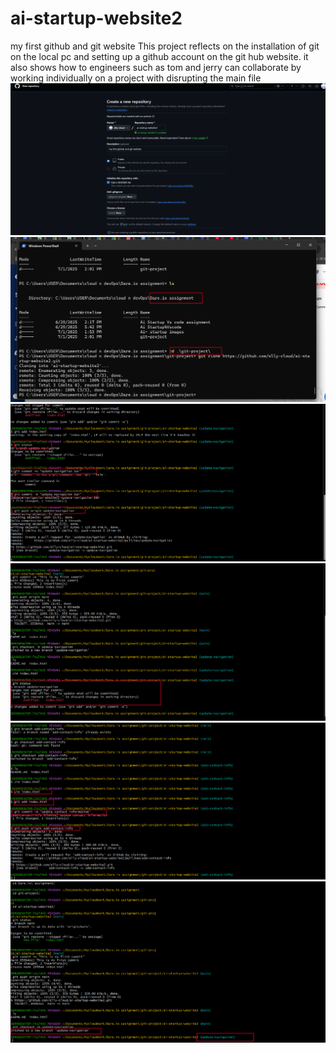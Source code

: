 # ai-startup-website2
my first github and git website 
This project reflects on the installation of git on the local pc 
and setting up  a github account on the git hub website. 
it also shows how to engineers such as tom and jerry can collaborate by working individually 
on a project with disrupting the main file 
![github repo startup](https://github.com/olly-cloud/ai-startup-website2/blob/408e520ef5448980b209d36265234f9133144d13/github%20repo%20startup.png)
![create folder and clone it ](https://github.com/olly-cloud/ai-startup-website2/blob/183bcfce3a039eaeff98530e8bc177b649ff74ca/create%20foler%20and%20clone%20repository.png)
![push origin update -navigation](https://github.com/olly-cloud/ai-startup-website2/blob/6657631c1d2869ec3d28e38e87161b8d8e6ec426/push%20origin%20update-navigation.png)
![staged index.html updatw navigation](https://github.com/olly-cloud/ai-startup-website2/blob/130aea09401ee9df4c213beaf2b2a8701e9e6ddb/staged%20index.html%20in%20update%20-navigation.png)
![working on upate contact info](https://github.com/olly-cloud/ai-startup-website2/blob/b2a0f13aed393552d759c874089b10f3f2c081af/working%20on%20update%20contact%20information.png)
![update navigation branch](https://github.com/olly-cloud/ai-startup-website2/blob/b59a3bfea9588ea72c47200bec4f686c79c1be71/update-%20navigation%20brance.png)
![]()
![]()
